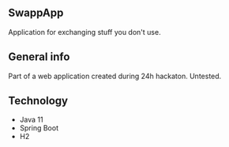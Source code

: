 ## SwappApp
Application for exchanging stuff you don't use.

## General info
Part of a web application created during 24h hackaton. Untested.

## Technology
* Java 11
* Spring Boot
* H2
